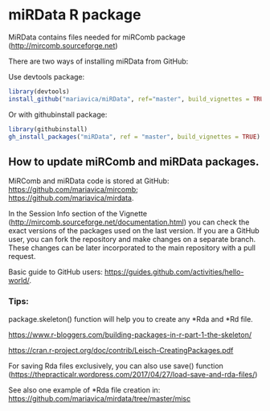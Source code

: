 # miRData R package
MiRData contains files needed for miRComb package (http://mircomb.sourceforge.net)

There are two ways of installing miRData from GitHub:

Use devtools package:
```R
library(devtools)
install_github("mariavica/miRData", ref="master", build_vignettes = TRUE)
```

Or with githubinstall package:
```R
library(githubinstall)
gh_install_packages("miRData", ref = "master", build_vignettes = TRUE)
```


## How to update miRComb and miRData packages.

MiRComb and miRData code is stored at GitHub: https://github.com/mariavica/mircomb; https://github.com/mariavica/mirdata.

In the Session Info section of the Vignette (http://mircomb.sourceforge.net/documentation.html) you can check the exact versions of the packages used on the last version. If you are a GitHub user, you can fork the repository and make changes on a separate branch. These changes can be later incorporated to the main repository with a pull request.

Basic guide to GitHub users: https://guides.github.com/activities/hello-world/.


### Tips:

package.skeleton() function will help you to create any *Rda and *Rd file.

https://www.r-bloggers.com/building-packages-in-r-part-1-the-skeleton/

https://cran.r-project.org/doc/contrib/Leisch-CreatingPackages.pdf

For saving Rda files exclusively, you can also use save() function (https://thepracticalr.wordpress.com/2017/04/27/load-save-and-rda-files/)

See also one example of *Rda file creation in: https://github.com/mariavica/mirdata/tree/master/misc
